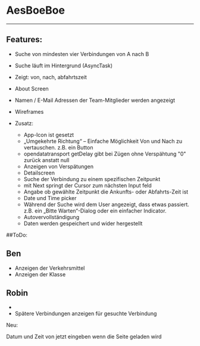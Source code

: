 # AesBoeBoe
----

Features:
---------

 - Suche von mindesten vier Verbindungen von A nach B
 - Suche läuft im Hintergrund (AsyncTask)
 - Zeigt: von, nach, abfahrtszeit
 - About Screen
 - Namen / E-Mail Adressen der Team-Mitglieder werden angezeigt
 - Wireframes
 
 - Zusatz:
    - App-Icon ist gesetzt
    - „Umgekehrte Richtung“ – Einfache Möglichkeit Von und Nach zu vertauschen. z.B. ein Button
    - opendatatransport getDelay gibt bei Zügen ohne Verspähtung "0" zurück anstatt null
    - Anzeigen von Verspätungen
    - Detailscreen
    - Suche der Verbindung zu einem spezifischen Zeitpunkt
	- mit Next springt der Cursor zum nächsten Input feld
	- Angabe ob gewählte Zeitpunkt die Ankunfts- oder Abfahrts-Zeit ist
	- Date und Time picker
	- Während der Suche wird dem User angezeigt, dass etwas passiert. z.B. ein „Bitte Warten“-Dialog oder ein einfacher Indicator.
	- Autovervollständigung
	- Daten werden gespeichert und wider hergestellt
	
##ToDo:

Ben
---
   - Anzeigen der Verkehrsmittel
   - Anzeigen der Klasse
   

Robin
-----
 - 
 - Spätere Verbindungen anzeigen für gesuchte Verbindung
 
  
Neu:

Datum und Zeit von jetzt eingeben wenn die Seite geladen wird

  
  
  
  